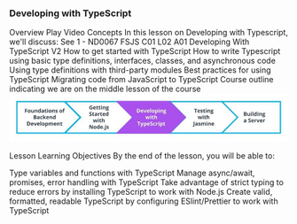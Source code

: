 ### Developing with TypeScript
Overview
Play Video
Concepts
In this lesson on Developing with Typescript, we'll discuss:
See 1 - ND0067 FSJS C01 L02 A01 Developing With TypeScript V2
How to get started with TypeScript
How to write Typescript using basic type definitions, interfaces, classes, and asynchronous code
Using type definitions with third-party modules
Best practices for using TypeScript
Migrating code from JavaScript to TypeScript
Course outline indicating we are on the middle lesson of the course
![Where We Are in the Course](./img/fsjs-c1-l1-up-next%20(1).jpg)


Lesson Learning Objectives
By the end of the lesson, you will be able to:

Type variables and functions with TypeScript
Manage async/await, promises, error handling with TypeScript
Take advantage of strict typing to reduce errors by installing TypeScript to work with Node.js
Create valid, formatted, readable TypeScript by configuring ESlint/Prettier to work with TypeScript